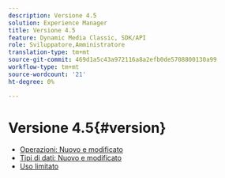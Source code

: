 ```yaml
---
description: Versione 4.5
solution: Experience Manager
title: Versione 4.5
feature: Dynamic Media Classic, SDK/API
role: Sviluppatore,Amministratore
translation-type: tm+mt
source-git-commit: 469d1a5c43a972116a8a2efb0de5708800130a99
workflow-type: tm+mt
source-wordcount: '21'
ht-degree: 0%

---
```



# Versione 4.5{#version}

* [Operazioni: Nuovo e modificato](r-4-5-operations.md)
* [Tipi di dati: Nuovo e modificato](r-4-5-types.md)
* [Uso limitato](r-restricted-use.md)
